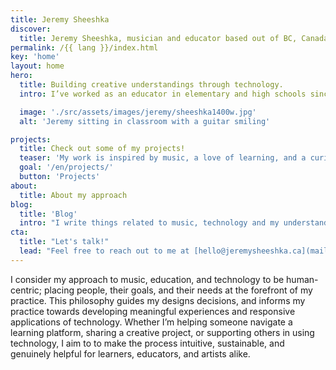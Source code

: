 ```yaml
---
title: Jeremy Sheeshka
discover:
  title: Jeremy Sheeshka, musician and educator based out of BC, Canada
permalink: /{{ lang }}/index.html
key: 'home'
layout: home
hero:
  title: Building creative understandings through technology.
  intro: I’ve worked as an educator in elementary and high schools since 2016. As a musician and lifelong learner, I bring a creative approach to technology. Whether teaching guitar or working with technology, I value clarity and structure.

  image: './src/assets/images/jeremy/sheeshka1400w.jpg'
  alt: 'Jeremy sitting in classroom with a guitar smiling'

projects:
  title: Check out some of my projects!
  teaser: 'My work is inspired by music, a love of learning, and a curiosity for how technology can support creative expression, education, and meaningful experiences.'
  goal: '/en/projects/'
  button: 'Projects'
about:
  title: About my approach 
blog:
  title: 'Blog'
  intro: "I write things related to music, technology and my understanding of things I have learned and want to share."
cta:
  title: "Let's talk!"
  lead: "Feel free to reach out to me at [hello@jeremysheeshka.ca](mailto:hello@jeremysheeshka.ca) whether you have a project in mind, an opportunity to share, or just want to connect. I'm always happy to chat."
---
```


I consider my approach to music, education, and technology to be human-centric; placing people, their goals, and their needs at the forefront of my practice. This philosophy guides my designs decisions, and informs my practice towards developing meaningful experiences and responsive applications of technology. Whether I’m helping someone navigate a learning platform, sharing a creative project, or supporting others in using technology, I aim to to make the process intuitive, sustainable, and genuinely helpful for learners, educators, and artists alike.